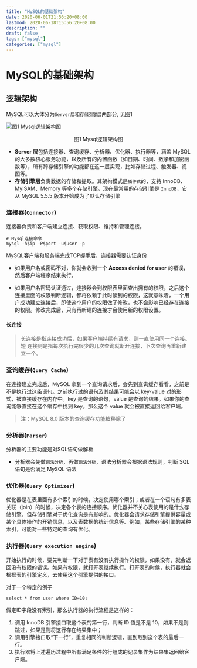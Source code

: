 ```yaml
---
title: "MySQL的基础架构"
date: 2020-06-01T21:56:20+08:00
lastmod: 2020-06-18T15:56:20+08:00
description: ""
draft: false
tags: ["mysql"]
categories: ["mysql"]
---
```


# MySQL的基础架构

## 逻辑架构

MySQL可以大体分为`Server层`和`存储引擎层`两部分, 见图1

![图1 Mysql逻辑架构图](https://gitee.com/huanghuang927/picture-host/raw/master/20211018154957.png)

<div style="text-align: center;">图1 Mysql逻辑架构图</div>


* **Server 层**包括连接器、查询缓存、分析器、优化器、执行器等，涵盖 MySQL 的大多数核心服务功能，以及所有的内置函数（如日期、时间、数学和加密函数等），所有跨存储引擎的功能都在这一层实现，比如存储过程、触发器、视图等。
* **存储引擎层**负责数据的存储和提取。其架构模式是`插件式`的，支持 InnoDB、MyISAM、Memory 等多个存储引擎。现在最常用的存储引擎是 `InnoDB`，它从 MySQL 5.5.5 版本开始成为了默认存储引擎



### 连接器(`Connector`)

连接器负责和客户端建立连接、获取权限、维持和管理连接。

```mysql
# Mysql连接命令
mysql -h$ip -P$port -u$user -p
```

MySQL客户端和服务端完成TCP握手后，连接器需要认证身份

- 如果用户名或密码不对，你就会收到一个 **Access denied for user** 的错误，然后客户端程序结束执行。

- 如果用户名密码认证通过，连接器会到权限表里面查出拥有的权限，之后这个连接里面的权限判断逻辑，都将依赖于此时读到的权限，这就意味着，一个用户成功建立连接后，即使这个用户的权限做了修改，也不会影响已经存在连接的权限。修改完成后，只有再新建的连接才会使用新的权限设置。

#### **长连接**
>  长连接是指连接成功后，如果客户端持续有请求，则一直使用同一个连接。短
连接则是指每次执行完很少的几次查询就断开连接，下次查询再重新建立一个。




### 查询缓存(`Query Cache`)

在连接建立完成后，MySQL 拿到一个查询请求后，会先到查询缓存看看，之前是不是执行过这条语句。之前执行过的语句及其结果可能会以 key-value 对的形式，被直接缓存在内存中。key 是查询的语句，value 是查询的结果。如果你的查询能够直接在这个缓存中找到 key，那么这个 value 就会被直接返回给客户端。

> 注：MySQL 8.0 版本的查询缓存功能被移除了



### 分析器(`Parser`)

分析器的主要功能是对SQL语句做解析

* 分析器会先做`词法分析`，再做`语法分析`，语法分析器会根据语法规则，判断 SQL 语句是否满足 MySQL 语法



### 优化器(`Query Optimizer`)

优化器是在表里面有多个索引的时候，决定使用哪个索引；或者在一个语句有多表关联（join）的时候，决定各个表的连接顺序。优化器并不关心表使用的是什么存储引擎，但存储引擎对于优化查询是有影响的。优化器会请求存储引擎提供容量或某个具体操作的开销信息，以及表数据的统计信息等。例如，某些存储引擎的某种索引，可能对一些特定的查询有优化。



### 执行器(`Query execution engine`)

开始执行的时候，要先判断一下对于表有没有执行操作的权限，如果没有，就会返回没有权限的错误。如果有权限，就打开表继续执行。打开表的时候，执行器就会根据表的引擎定义，去使用这个引擎提供的接口。



对于一个特定的例子

```mysql
select * from user where ID=10;
```

假定ID字段没有索引，那么执行器的执行流程是这样的：

1. 调用 InnoDB 引擎接口取这个表的第一行，判断 ID 值是不是 10，如果不是则跳过，如果是则将这行存在结果集中；
2. 调用引擎接口取“下一行”，重复相同的判断逻辑，直到取到这个表的最后一行。
3. 执行器将上述遍历过程中所有满足条件的行组成的记录集作为结果集返回给客户端。

